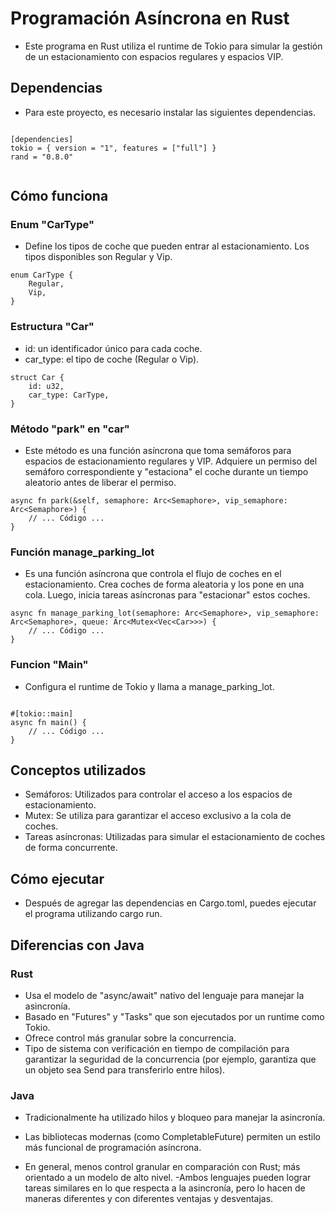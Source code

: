 # Programación Asíncrona en Rust

- Este programa en Rust utiliza el runtime de Tokio para simular la gestión de un estacionamiento con espacios regulares y espacios VIP.

## Dependencias

- Para este proyecto, es necesario instalar las siguientes dependencias.

```

[dependencies]
tokio = { version = "1", features = ["full"] }
rand = "0.8.0"


```

## Cómo funciona

### Enum "CarType"

- Define los tipos de coche que pueden entrar al estacionamiento. Los tipos disponibles son Regular y Vip.

```
enum CarType {
    Regular,
    Vip,
}

```

### Estructura "Car"

- id: un identificador único para cada coche.
- car_type: el tipo de coche (Regular o Vip).

```
struct Car {
    id: u32,
    car_type: CarType,
}
```

### Método "park" en "car"

- Este método es una función asíncrona que toma semáforos para espacios de estacionamiento regulares y VIP. Adquiere un permiso del semáforo correspondiente y "estaciona" el coche durante un tiempo aleatorio antes de liberar el permiso.

```
async fn park(&self, semaphore: Arc<Semaphore>, vip_semaphore: Arc<Semaphore>) {
    // ... Código ...
}

```

### Función manage_parking_lot

- Es una función asíncrona que controla el flujo de coches en el estacionamiento. Crea coches de forma aleatoria y los pone en una cola. Luego, inicia tareas asíncronas para "estacionar" estos coches.

```
async fn manage_parking_lot(semaphore: Arc<Semaphore>, vip_semaphore: Arc<Semaphore>, queue: Arc<Mutex<Vec<Car>>>) {
    // ... Código ...
}

```

### Funcion "Main"

- Configura el runtime de Tokio y llama a manage_parking_lot.

```

#[tokio::main]
async fn main() {
    // ... Código ...
}

```

## Conceptos utilizados

- Semáforos: Utilizados para controlar el acceso a los espacios de estacionamiento.
- Mutex: Se utiliza para garantizar el acceso exclusivo a la cola de coches.
- Tareas asíncronas: Utilizadas para simular el estacionamiento de coches de forma concurrente.

## Cómo ejecutar

- Después de agregar las dependencias en Cargo.toml, puedes ejecutar el programa utilizando cargo run.


## Diferencias con Java

### Rust

- Usa el modelo de "async/await" nativo del lenguaje para manejar la asincronía.
- Basado en "Futures" y "Tasks" que son ejecutados por un runtime como Tokio.
- Ofrece control más granular sobre la concurrencia.
- Tipo de sistema con verificación en tiempo de compilación para garantizar la seguridad de la concurrencia (por ejemplo, garantiza que un objeto sea Send para transferirlo entre hilos).

### Java

- Tradicionalmente ha utilizado hilos y bloqueo para manejar la asincronía.
- Las bibliotecas modernas (como CompletableFuture) permiten un estilo más funcional de programación asíncrona.


- En general, menos control granular en comparación con Rust; más orientado a un modelo de alto nivel.
-Ambos lenguajes pueden lograr tareas similares en lo que respecta a la asincronía, pero lo hacen de maneras diferentes y con diferentes ventajas y desventajas.